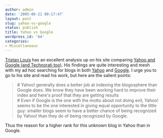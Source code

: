 ```yaml
---
author: admin
date: '2005-06-21 09:17:47'
layout: post
slug: yahoo-vs-google
status: publish
title: Yahoo vs Google
wordpress_id: '64'
categories:
- Miscellaneous
---
```


[Tristan Louis](http://www.tnl.net/) has an excellent analysis up on his
site comparing [Yahoo and Google (and Technorati
too)](http://www.tnl.net/blog/entry/Technorati_Yahoo_and_Google_Too).
His findings are quite interesting and mesh with my ad hoc searching for
blogs in both [Yahoo](http://www.yahoo.com) and
[Google](http://www.google.com). I urge you to go to his site and read
his work, but here are the salient points:

> \# Yahoo! generally does a better job at indexing the blogosphere than
> Google does. We know they have been working hard to improve their
> index and here's proof that they are getting results \
>  \# Even if Google is the one with the motto about not doing evil,
> Yahoo! seems to be the one interested in giving equal opportunity to
> the little guy: smaller blogs seem to have a better chance of being
> recognized by Yahoo! than they do of being recognized by Google.

Thus the reason for a higher rank for this unknown blog in Yahoo than in
Google.
